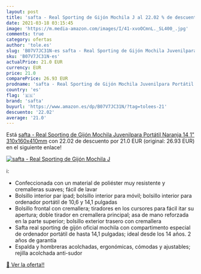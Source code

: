 ```yaml
---
layout: post
title: 'safta - Real Sporting de Gijón Mochila J al 22.02 % de descuento'
date: 2021-03-18 03:15:45
image: 'https://m.media-amazon.com/images/I/41-xvoOCmnL._SL400_.jpg'
comments: true
category: ofertas
author: 'tole.es'
slug: 'B07V7JC31N-es safta - Real Sporting de Gijón Mochila Juvenilpara...'
sku: 'B07V7JC31N-es'
actualPrice: 21.0 EUR
currency: EUR
price: 21.0
comparePrice: 26.93 EUR
prodname: 'safta - Real Sporting de Gijón Mochila Juvenilpara Portátil  Naranja 14 1"  310x160x410mm'
country: 'es'
flag: '🇪🇸'
brand: 'safta'
buyurl: 'https://www.amazon.es/dp/B07V7JC31N/?tag=tolees-21'
descuento: '22.02'
average: '21.0'
---
```


Está [safta - Real Sporting de Gijón Mochila Juvenilpara Portátil  Naranja 14 1"  310x160x410mm](https://www.amazon.es/dp/B07V7JC31N/?tag=tolees-21) con 22.02 de descuento por 21.0 EUR (original: 26.93 EUR) en el siguiente enlace!

[![safta - Real Sporting de Gijón Mochila J](https://m.media-amazon.com/images/I/41-xvoOCmnL._SL400_.jpg)](https://www.amazon.es/dp/B07V7JC31N/?tag=tolees-21)

ℹ️:

- Confeccionada con un material de poliéster muy resistente y cremalleras suaves; fácil de lavar
- Bolsillo interior par ipad; bolsillo interior para móvil; bolsillo interior para ordenador portátil de 10,6 y 14,1 pulgadas
- Bolsillo frontal con cremallera; tiradores en los cursores para fácil itar su apertura; doble tirador en cremallera principal; asa de mano reforzada en la parte superior; bolsillo exterior trasero con cremallera
- Safta real sporting de gijón oficial mochila con compartimento especial de ordenador portátil de hasta 14,1 pulgadas; ideal desde los 14 años. 2 años de garantía
- Espalda y hombreras acolchadas, ergonómicas, cómodas y ajustables; rejilla acolchada anti-sudor

[🛒 Ver la oferta!!](https://www.amazon.es/dp/B07V7JC31N/?tag=tolees-21)
